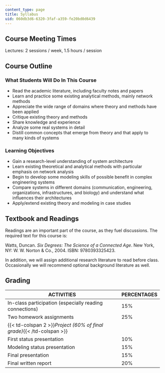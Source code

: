 ```yaml
---
content_type: page
title: Syllabus
uid: 060db3d6-6320-3faf-a359-fe20bd0d6439
---
```


Course Meeting Times
--------------------

Lectures: 2 sessions / week, 1.5 hours / session

Course Outline
--------------

### What Students Will Do In This Course

*   Read the academic literature, including faculty notes and papers
*   Learn and practice some existing analytical methods, mainly network methods
*   Appreciate the wide range of domains where theory and methods have been applied
*   Critique existing theory and methods
*   Share knowledge and experience
*   Analyze some real systems in detail
*   Distill common concepts that emerge from theory and that apply to many kinds of systems

### Learning Objectives

*   Gain a research-level understanding of system architecture
*   Learn existing theoretical and analytical methods with particular emphasis on network analysis
*   Begin to develop some modeling skills of possible benefit in complex engineering systems
*   Compare systems in different domains (communication, engineering, organizations, infrastructures, and biology) and understand what influences their architectures
*   Apply/extend existing theory and modeling in case studies

Textbook and Readings
---------------------

Readings are an important part of the course, as they fuel discussions. The required text for this course is:

Watts, Duncan. _Six Degrees: The Science of a Connected Age_. New York, NY: W. W. Norton & Co., 2004. ISBN: 9780393325423.

In addition, we will assign additional research literature to read before class. Occasionally we will recommend optional background literature as well.

Grading
-------

| ACTIVITIES | PERCENTAGES |
| --- | --- |
| In-class participation (especially reading connections) | 15% |
| Two homework assignments | 25% |
| {{< td-colspan 2 >}}_Project (60% of final grade)_{{< /td-colspan >}} ||
| First status presentation | 10% |
| Modeling status presentation | 15% |
| Final presentation | 15% |
| Final written report | 20%